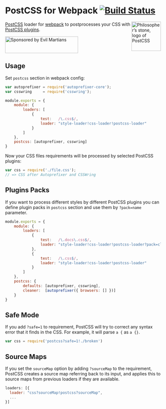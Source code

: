 # PostCSS for Webpack [![Build Status](https://travis-ci.org/postcss/postcss-loader.svg)](https://travis-ci.org/postcss/postcss-loader)

<img align="right" width="95" height="95" src="http://postcss.github.io/postcss/logo.svg" title="Philosopher’s stone, logo of PostCSS">

[PostCSS] loader for [webpack] to postprocesses your CSS with [PostCSS plugins].

<a href="https://evilmartians.com/?utm_source=postcss-loader">
<img src="https://evilmartians.com/badges/sponsored-by-evil-martians.svg" alt="Sponsored by Evil Martians" width="236" height="54">
</a>

[PostCSS plugins]: https://github.com/postcss/postcss#built-with-postcss
[PostCSS]:         https://github.com/postcss/postcss
[webpack]:         http://webpack.github.io/

## Usage

Set `postcss` section in webpack config:

```js
var autoprefixer = require('autoprefixer-core');
var csswring     = require('csswring');

module.exports = {
    module: {
        loaders: [
            {
                test:   /\.css$/,
                loader: "style-loader!css-loader!postcss-loader"
            }
        ]
    },
    postcss: [autoprefixer, csswring]
}
```

Now your CSS files requirements will be processed by selected PostCSS plugins:

```js
var css = require('./file.css');
// => CSS after Autoprefixer and CSSWring
```

## Plugins Packs

If you want to process different styles by different PostCSS plugins you can
define plugin packs in `postcss` section and use them by `?pack=name` parameter.

```js
module.exports = {
    module: {
        loaders: [
            {
                test:   /\.docs\.css$/,
                loader: "style-loader!css-loader!postcss-loader?pack=cleaner"
            },
            {
                test:   /\.css$/,
                loader: "style-loader!css-loader!postcss-loader"
            }
        ]
    },
    postcss: {
        defaults: [autoprefixer, csswring],
        cleaner:  [autoprefixer({ browsers: [] })]
    }
}
```


## Safe Mode

If you add `?safe=1` to requirement, PostCSS will try to correct any syntax
error that it finds in the CSS. For example, it will parse `a {` as `a {}`.

```js
var css = require('postcss?safe=1!./broken')
```

## Source Maps

If you set the `sourceMap` option by adding `?sourceMap` to the requirement, PostCSS creates a source map referring back to its input, and applies this to source maps from previous loaders if they are available.

```js
loaders: [{
  loader: "css?sourceMap!postcss?sourceMap",
  ...
}]
```